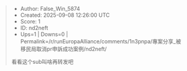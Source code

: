 > - Author: False_Win_5874
> - Created: 2025-09-08 12:26:00 UTC
> - Score: 1
> - ID: nd2neft
> - Ups=1 | Downs=0 | Permalink=/r/runEuropaAlliance/comments/1n3pnpa/專案分享_被移民局取消pr申訴成功案例/nd2neft/
>
> 看看这个sub叫啥再转发吧
